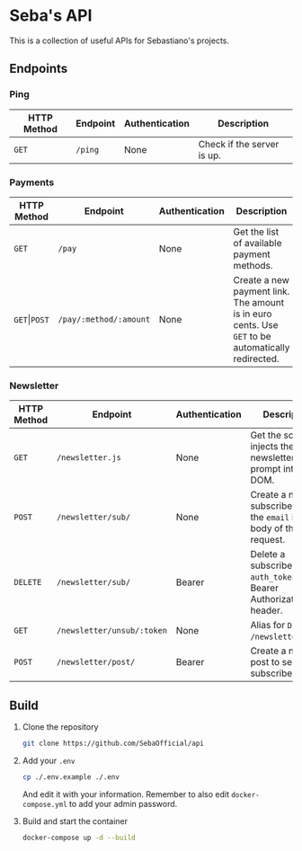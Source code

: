 # Seba's API

This is a collection of useful APIs for Sebastiano's projects.

## Endpoints

### Ping

| HTTP Method | Endpoint | Authentication | Description                |
|-------------|----------|----------------|----------------------------|
| `GET`       | `/ping`  | None           | Check if the server is up. |

### Payments

| HTTP Method   | Endpoint               | Authentication | Description                                                                                       |
| ------------- | ---------------------- | -------------- | ------------------------------------------------------------------------------------------------- |
| `GET`         | `/pay`                 | None           | Get the list of available payment methods.                                                        |
| `GET`\|`POST` | `/pay/:method/:amount` | None           | Create a new payment link. The amount is in euro cents. Use `GET` to be automatically redirected. |

### Newsletter

| HTTP Method | Endpoint                   | Authentication | Description                                                                 |
| ----------- | -------------------------- | -------------- | --------------------------------------------------------------------------- |
| `GET`       | `/newsletter.js`           | None           | Get the script that injects the newsletter prompt into the DOM.             |
| `POST`      | `/newsletter/sub/`         | None           | Create a new subscriber. Pass the `email` in the body of the request.       |
| `DELETE`    | `/newsletter/sub/`         | Bearer         | Delete a subscriber. Pass `auth_token` in as a Bearer Authorization header. |
| `GET`       | `/newsletter/unsub/:token` | None           | Alias for `DELETE /newsletter/sub/`.                                        |
| `POST`      | `/newsletter/post/`        | Bearer         | Create a new post to send to all subscribers.                               |

## Build

1. Clone the repository
   ```bash
   git clone https://github.com/SebaOfficial/api
   ```
2. Add your `.env`

   ```bash
   cp ./.env.example ./.env
   ```

   And edit it with your information. Remember to also edit `docker-compose.yml` to add your admin password.

3. Build and start the container
   ```bash
   docker-compose up -d --build
   ```
